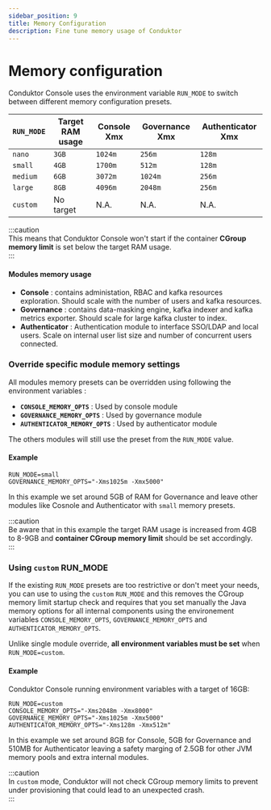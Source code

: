 ```yaml
---
sidebar_position: 9
title: Memory Configuration
description: Fine tune memory usage of Conduktor
---
```


# Memory configuration

Conduktor Console uses the environment variable `RUN_MODE` to switch between different memory configuration presets. 

| `RUN_MODE` | Target RAM usage   | Console Xmx | Governance Xmx | Authenticator Xmx |
| ---------- | ------------------ |------------ | -------------- | ----------------- |
| `nano`     | `3GB`              | `1024m`     | `256m`         | `128m`            |
| `small`    | `4GB`              | `1700m`     | `512m`         | `128m`            |
| `medium`   | `6GB`              | `3072m`     | `1024m`        | `256m`            |
| `large`    | `8GB`              | `4096m`     | `2048m`        | `256m`            |
| `custom`   | No target          | N.A.        | N.A.           | N.A.              |

:::caution   
This means that Conduktor Console won't start if the container **CGroup memory limit** is set below the target RAM usage.   
:::

#### Modules memory usage
- **Console** : contains administation, RBAC and kafka resources exploration. Should scale with the number of users and kafka resources. 
- **Governance** : contains data-masking engine, kafka indexer and kafka metrics exporter. Should scale for large kafka cluster to index.
- **Authenticator** : Authentication module to interface SSO/LDAP and local users. Scale on internal user list size and number of concurrent users connected.

### Override specific module memory settings

All modules memory presets can be overridden using following the environment variables :

- **`CONSOLE_MEMORY_OPTS`** : Used by console module
- **`GOVERNANCE_MEMORY_OPTS`** : Used by governance  module
- **`AUTHENTICATOR_MEMORY_OPTS`** : Used by authenticator module

The others modules will still use the preset from the `RUN_MODE` value.

#### Example

```
RUN_MODE=small
GOVERNANCE_MEMORY_OPTS="-Xms1025m -Xmx5000"
``` 
In this example we set around 5GB of RAM for Governance and leave other modules like Cosnole and Authenticator with `small` memory presets. 

:::caution   
Be aware that in this example the target RAM usage is increased from 4GB to 8-9GB and **container CGroup memory limit** should be set accordingly.   
:::

### Using `custom` RUN_MODE

If the existing `RUN_MODE` presets are too restrictive or don't meet your needs, you can use to using the `custom` `RUN_MODE` and this removes the CGroup memory limit startup check and requires that you set manually the Java memory options for all internal components using the environement variables `CONSOLE_MEMORY_OPTS`, `GOVERNANCE_MEMORY_OPTS` and `AUTHENTICATOR_MEMORY_OPTS`.  

Unlike single module override, **all environment variables must be set** when `RUN_MODE=custom`.


#### Example
Conduktor Console running environment variables with a target of 16GB: 

```
RUN_MODE=custom
CONSOLE_MEMORY_OPTS="-Xms2048m -Xmx8000"
GOVERNANCE_MEMORY_OPTS="-Xms1025m -Xmx5000"
AUTHENTICATOR_MEMORY_OPTS="-Xms128m -Xmx512m"
``` 
In this example we set around 8GB for Console, 5GB for Governance and 510MB for Authenticator leaving a safety marging of 2.5GB for other JVM memory pools and extra internal modules.


:::caution     
In `custom` mode, Conduktor will not check CGroup memory limits to prevent under provisioning that could lead to an unexpected crash.  
:::
